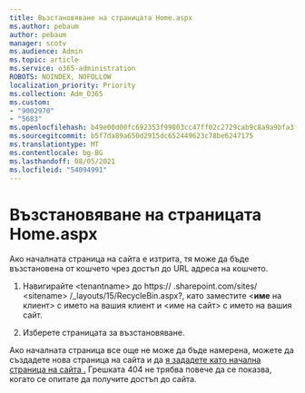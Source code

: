 ```yaml
---
title: Възстановяване на страницата Home.aspx
ms.author: pebaum
author: pebaum
manager: scotv
ms.audience: Admin
ms.topic: article
ms.service: o365-administration
ROBOTS: NOINDEX, NOFOLLOW
localization_priority: Priority
ms.collection: Adm_O365
ms.custom:
- "9002970"
- "5683"
ms.openlocfilehash: b49e00d00fc692353f99803cc47ff02c2729cab9c8a9a9bfa3ff4674d785bda5
ms.sourcegitcommit: b5f7da89a650d2915dc652449623c78be6247175
ms.translationtype: MT
ms.contentlocale: bg-BG
ms.lasthandoff: 08/05/2021
ms.locfileid: "54094991"
---
```

# <a name="recover-the-homeaspx-page"></a>Възстановяване на страницата Home.aspx

Ако началната страница на сайта е изтрита, тя може да бъде възстановена от кошчето чрез достъп до URL адреса на кошчето.

1. Навигирайте \<tenantname> до https:// .sharepoint.com/sites/ \<sitename> /_layouts/15/RecycleBin.aspx?, като заместите <**име** на клиент>  с името на вашия клиент и <име на сайт> с името на вашия сайт.

2. Изберете страницата за възстановяване.

Ако началната страница все още не може да бъде намерена, можете да създадете нова страница на сайта и да [я зададете като начална страница на сайта .](https://support.microsoft.com/en-gb/office/use-a-different-page-for-your-sharepoint-site-home-page-35a5022c-f84a-455d-985e-c691ab5dfa17?ui=en-us&rs=en-gb&ad=gb) Грешката 404 не трябва повече да се показва, когато се опитате да получите достъп до сайта.
